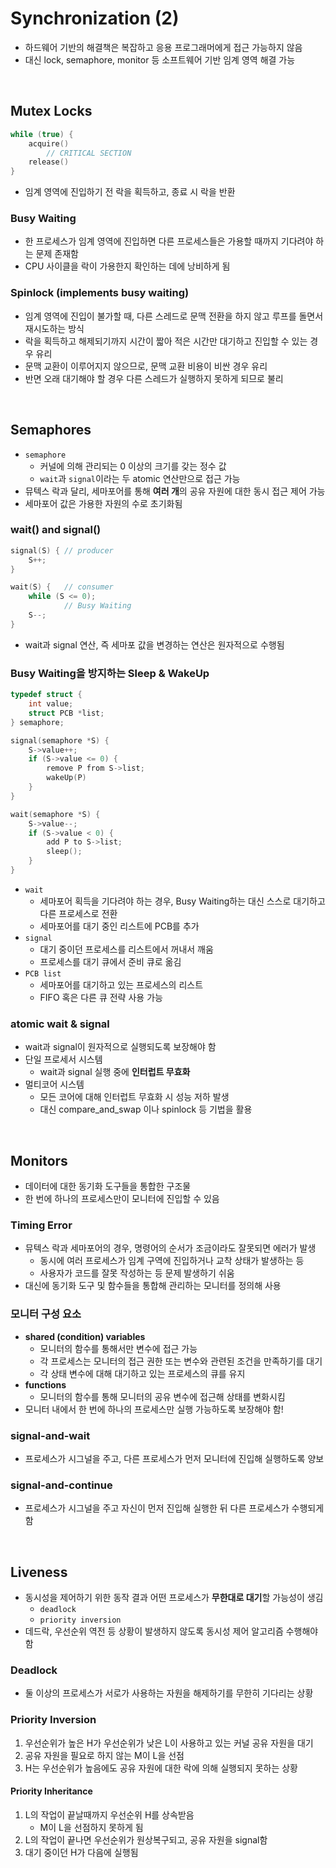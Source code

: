 # Synchronization (2)
* 하드웨어 기반의 해결책은 복잡하고 응용 프로그래머에게 접근 가능하지 않음
* 대신 lock, semaphore, monitor 등 소프트웨어 기반 임계 영역 해결 가능

<br/>

## Mutex Locks
```c
while (true) {
    acquire()
        // CRITICAL SECTION
    release()
}
```
* 임계 영역에 진입하기 전 락을 획득하고, 종료 시 락을 반환

### Busy Waiting
* 한 프로세스가 임계 영역에 진입하면 다른 프로세스들은 가용할 때까지 기다려야 하는 문제 존재함
* CPU 사이클을 락이 가용한지 확인하는 데에 낭비하게 됨

### Spinlock (implements busy waiting)
* 임계 영역에 진입이 불가할 때, 다른 스레드로 문맥 전환을 하지 않고 루프를 돌면서 재시도하는 방식
* 락을 획득하고 해제되기까지 시간이 짧아 적은 시간만 대기하고 진입할 수 있는 경우 유리
* 문맥 교환이 이루어지지 않으므로, 문맥 교환 비용이 비싼 경우 유리
* 반면 오래 대기해야 할 경우 다른 스레드가 실행하지 못하게 되므로 불리

<br/>

## Semaphores
* `semaphore`
    * 커널에 의해 관리되는 0 이상의 크기를 갖는 정수 값
    * `wait`과 `signal`이라는 두 atomic 연산만으로 접근 가능 
* 뮤텍스 락과 달리, 세마포어를 통해 **여러 개**의 공유 자원에 대한 동시 접근 제어 가능
* 세마포어 값은 가용한 자원의 수로 초기화됨

### wait() and signal()
```c
signal(S) { // producer
    S++;
}

wait(S) {   // consumer
    while (S <= 0);
            // Busy Waiting
    S--;
}
```
* wait과 signal 연산, 즉 세마포 값을 변경하는 연산은 원자적으로 수행됨

### Busy Waiting을 방지하는 Sleep & WakeUp
```c
typedef struct {
    int value;
    struct PCB *list;
} semaphore;

signal(semaphore *S) {
    S->value++;
    if (S->value <= 0) {
        remove P from S->list;
        wakeUp(P)
    }
}

wait(semaphore *S) {
    S->value--;
    if (S->value < 0) {
        add P to S->list;
        sleep();
    }
}
```
* `wait`
    * 세마포어 획득을 기다려야 하는 경우, Busy Waiting하는 대신 스스로 대기하고 다른 프로세스로 전환
    * 세마포어를 대기 중인 리스트에 PCB를 추가
* `signal`
    * 대기 중이던 프로세스를 리스트에서 꺼내서 깨움
    * 프로세스를 대기 큐에서 준비 큐로 옮김
* `PCB list`
    * 세마포어를 대기하고 있는 프로세스의 리스트
    * FIFO 혹은 다른 큐 전략 사용 가능

### atomic wait & signal
* wait과 signal이 원자적으로 실행되도록 보장해야 함
* 단일 프로세서 시스템
    * wait과 signal 실행 중에 **인터럽트 무효화**
* 멀티코어 시스템
    * 모든 코어에 대해 인터럽트 무효화 시 성능 저하 발생
    * 대신 compare_and_swap 이나 spinlock 등 기법을 활용

<br/>

## Monitors
* 데이터에 대한 동기화 도구들을 통합한 구조물
* 한 번에 하나의 프로세스만이 모니터에 진입할 수 있음

### Timing Error
* 뮤텍스 락과 세마포어의 경우, 명령어의 순서가 조금이라도 잘못되면 에러가 발생
    * 동시에 여러 프로세스가 임계 구역에 진입하거나 교착 상태가 발생하는 등
    * 사용자가 코드를 잘못 작성하는 등 문제 발생하기 쉬움
* 대신에 동기화 도구 및 함수들을 통합해 관리하는 모니터를 정의해 사용

### 모니터 구성 요소
* **shared (condition) variables**
    * 모니터의 함수를 통해서만 변수에 접근 가능
    * 각 프로세스는 모니터의 접근 권한 또는 변수와 관련된 조건을 만족하기를 대기
    * 각 상태 변수에 대해 대기하고 있는 프로세스의 큐를 유지
* **functions**
    * 모니터의 함수를 통해 모니터의 공유 변수에 접근해 상태를 변화시킴
* 모니터 내에서 한 번에 하나의 프로세스만 실행 가능하도록 보장해야 함!

### signal-and-wait
* 프로세스가 시그널을 주고, 다른 프로세스가 먼저 모니터에 진입해 실행하도록 양보

### signal-and-continue
* 프로세스가 시그널을 주고 자신이 먼저 진입해 실행한 뒤 다른 프로세스가 수행되게 함

<br/>

## Liveness
* 동시성을 제어하기 위한 동작 결과 어떤 프로세스가 **무한대로 대기**할 가능성이 생김
    * `deadlock`
    * `priority inversion`
* 데드락, 우선순위 역전 등 상황이 발생하지 않도록 동시성 제어 알고리즘 수행해야 함

### Deadlock
* 둘 이상의 프로세스가 서로가 사용하는 자원을 해제하기를 무한히 기다리는 상황


### Priority Inversion
1. 우선순위가 높은 H가 우선순위가 낮은 L이 사용하고 있는 커널 공유 자원을 대기
2. 공유 자원을 필요로 하지 않는 M이 L을 선점
3. H는 우선순위가 높음에도 공유 자원에 대한 락에 의해 실행되지 못하는 상황

#### Priority Inheritance
1. L의 작업이 끝날때까지 우선순위 H를 상속받음
    * M이 L을 선점하지 못하게 됨
2. L의 작업이 끝나면 우선순위가 원상복구되고, 공유 자원을 signal함
3. 대기 중이던 H가 다음에 실행됨
